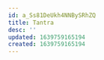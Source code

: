 ```yaml
---
id: a_Ss81DeUkh4NNBySRhZQ
title: Tantra
desc: ''
updated: 1639759165194
created: 1639759165194
---
```


